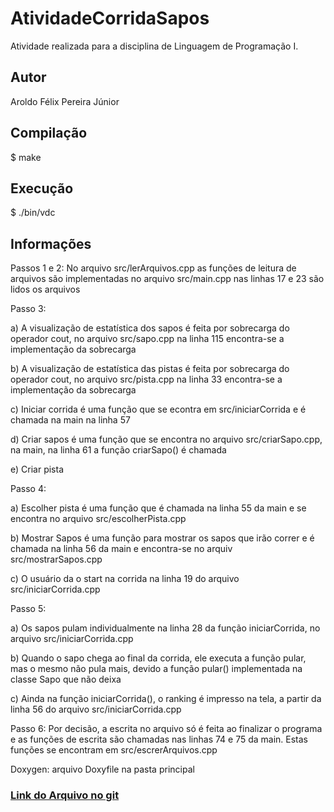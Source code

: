 # AtividadeCorridaSapos
Atividade realizada para a disciplina de Linguagem de Programação I.
## Autor
Aroldo Félix Pereira Júnior
## Compilação
  $ make
## Execução
  $ ./bin/vdc
## Informações
<p>Passos 1 e 2: No arquivo src/lerArquivos.cpp as funções de leitura de arquivos são implementadas no arquivo src/main.cpp nas linhas 17 e 23 são lidos os arquivos
<p>Passo 3: 
<p>  a) A visualização de estatística dos sapos é feita por sobrecarga do operador cout, no arquivo src/sapo.cpp na linha 115 encontra-se a implementação da sobrecarga
<p>  b) A visualização de estatística das pistas é feita por sobrecarga do operador cout, no arquivo src/pista.cpp na linha 33 encontra-se a implementação da sobrecarga
<p>  c) Iniciar corrida é uma função que se econtra em src/iniciarCorrida e é chamada na main na linha 57
<p>  d) Criar sapos é uma função que se encontra no arquivo src/criarSapo.cpp, na main, na linha 61 a função criarSapo() é chamada
<p>  e) Criar pista 
<p>Passo 4: 
<p>  a) Escolher pista é uma função que é chamada na linha 55 da main e se encontra no arquivo src/escolherPista.cpp
<p>  b) Mostrar Sapos é uma função para mostrar os sapos que irão correr e é chamada na linha 56 da main e encontra-se no arquiv src/mostrarSapos.cpp
<p>  c) O usuário da o start na corrida na linha 19 do arquivo src/iniciarCorrida.cpp
<p>Passo 5: 
<p>  a) Os sapos pulam individualmente na linha 28 da função iniciarCorrida, no arquivo src/iniciarCorrida.cpp
<p>  b) Quando o sapo chega ao final da corrida, ele executa a função pular, mas o mesmo não pula mais, devido a função pular() implementada na classe Sapo que não deixa
<p>  c) Ainda na função iniciarCorrida(), o ranking é impresso na tela, a partir da linha 56 do arquivo src/iniciarCorrida.cpp
<p>Passo 6: Por decisão, a escrita no arquivo só é feita ao finalizar o programa e as funções de escrita são chamadas nas linhas 74 e 75 da main. Estas funções se encontram em src/escrerArquivos.cpp
<p>Doxygen: arquivo Doxyfile na pasta principal

### <a href='https://github.com/AroldoFe/AtividadeCorridaSapos'>Link do Arquivo no git </a>
